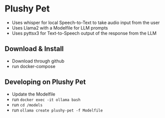 # Plushy Pet

- Uses whisper for local Speech-to-Text to take audio input from the user
- Uses Llama2 with a Modelfile for LLM prompts
- Uses pyttsx3 for Text-to-Speech output of the response from the LLM

## Download & Install

- Download through github
- run docker-compose

## Developing on Plushy Pet

- Update the Modelfile
- run `docker exec -it ollama bash`
- run `cd /models`
- run `ollama create plushy-pet -f Modelfile`